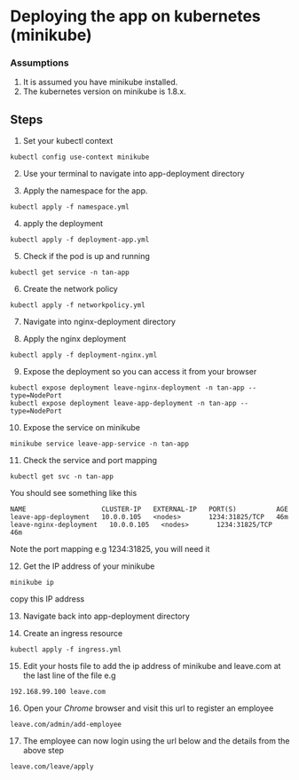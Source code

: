 # Deploying the app on kubernetes (minikube)
### Assumptions
1. It is assumed you have minikube installed.
2. The kubernetes version on minikube is 1.8.x.

## Steps

1. Set your kubectl context
```
kubectl config use-context minikube
```
2. Use your terminal to navigate into app-deployment directory

3. Apply the namespace for the app.

```
kubectl apply -f namespace.yml
```
4. apply the deployment 
```
kubectl apply -f deployment-app.yml
```
5. Check if the pod is up and running
```
kubectl get service -n tan-app
```
6. Create the network policy
```
kubectl apply -f networkpolicy.yml
```
7. Navigate into nginx-deployment directory

8. Apply the nginx deployment
```
kubectl apply -f deployment-nginx.yml
```

9. Expose the deployment so you can access it from your browser
```
kubectl expose deployment leave-nginx-deployment -n tan-app --type=NodePort
kubectl expose deployment leave-app-deployment -n tan-app --type=NodePort
```
10. Expose the service on minikube
```
minikube service leave-app-service -n tan-app
```
11. Check the service and port mapping
```
kubectl get svc -n tan-app
```
You should see something like this
```
NAME                   CLUSTER-IP   EXTERNAL-IP   PORT(S)          AGE
leave-app-deployment   10.0.0.105   <nodes>       1234:31825/TCP   46m
leave-nginx-deployment   10.0.0.105   <nodes>       1234:31825/TCP   46m
```
Note the port mapping e.g 1234:31825, you will need it

12. Get the IP address of your minikube
```
minikube ip
```
copy this IP address

13. Navigate back into app-deployment directory

14. Create an ingress resource
```
kubectl apply -f ingress.yml
```
15. Edit your hosts file to add the ip address of minikube and leave.com at the last line of the file e.g
```
192.168.99.100 leave.com
```
16. Open your *Chrome* browser and visit this url to register an employee
```
leave.com/admin/add-employee
```
17. The employee can now login using the url below and the details from the above step
```
leave.com/leave/apply
```
